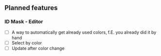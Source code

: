 ## Planned features

### ID Mask - Editor
- [ ] A way to automatically get already used colors, f.E. you already did it by hand
- [ ] Select by color
- [ ] Update after color change